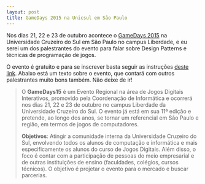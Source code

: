 ```yaml
---
layout: post
title: GameDays 2015 na Unicsul em São Paulo
---
```


Nos dias 21, 22 e 23 de outubro acontece o [GameDays 2015](http://sites.cruzeirodosulvirtual.com.br/gamedays/programacao.html) na Universidade Cruzeiro do Sul em São Paulo no campus Liberdade, e eu serei um dos palestrantes do evento para falar sobre Design Patterns e técnicas de programação de jogos.

O evento é gratuito e para se inscrever basta seguir as instruções [deste link](http://sites.cruzeirodosulvirtual.com.br/gamedays/inscricao/inscricao.php). Abaixo está um texto sobre o evento, que contará com outros palestrantes muito bons também. Não deixe de ir!

> O **GameDays15** é um Evento Regional na área de Jogos Digitais Interativos, promovido pela Coordenação de Informática e ocorrerá nos dias 21, 22 e 23 de outubro no campus Liberdade da Universidade Cruzeiro do Sul. O evento já está em sua 11ª edição e pretende, ao longo dos anos, se tornar um referencial em São Paulo e região, em termos de jogos de computadores.
>
> **Objetivos**: Atingir a comunidade interna da Universidade Cruzeiro do Sul, envolvendo todos os alunos de computação e informática e mais especificamente os alunos do curso de Jogos Digitais. Além disso, o foco é contar com a participação de pessoas do meio empresarial e de outras instituições de ensino (faculdades, colégios, cursos técnicos). O objetivo é projetar o evento para o mercado e buscar parcerias.
